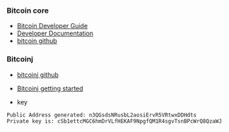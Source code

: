 
### Bitcoin core

- [Bitcoin Developer Guide](https://bitcoin.org/en/developer-guide#block-chain-overview)
- [Developer Documentation](https://bitcoin.org/en/developer-documentation)
- [bitcoin github](https://github.com/bitcoin/bitcoin)

### Bitcoinj

- [bitcoinj github](https://github.com/bitcoinj/bitcoinj)
- [Bitcoinj getting started](https://bitcoinj.github.io/getting-started-java)

- key

```
Public Address generated: n3QGsdsNRusbL2aosiErvR5VRtwxDDHdts
Private key is: cSb1ettcMGC6hmDrVLfHEKAF9NpgfQM1R4sgvTsnBPcWrQ8QzaWJ
```
